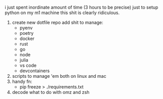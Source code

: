 i just spent inordinate amount of time (3 hours to be precise) just to setup python on my m1 machine this shit is clearly ridiculous. 

1. create new dotfile repo add shit to manage:
    - pyenv
    - poetry
    - docker
    - rust
    - go
    - node
    - julia
    - vs code
    - devcontainers
2. scripts to manage 'em both on linux and mac
3. handy fn:
    - pip freeze > ./requirements.txt
4. decode what to do with omz and zsh
